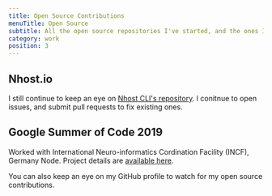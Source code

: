 ```yaml
---
title: Open Source Contributions
menuTitle: Open Source
subtitle: All the open source repositories I've started, and the ones I've contributed to.
category: work
position: 3
---
```


## Nhost.io

I still continue to keep an eye on [Nhost CLI's repository]((https://github.com/nhost/cli)). I conitnue to open issues, and submit pull requests to fix existing ones.

## Google Summer of Code 2019

Worked with International Neuro-informatics Cordination Facility (INCF), Germany Node.
Project details are [available here](https://summerofcode.withgoogle.com/archive/2019/projects/6619076489641984).

<alert type="info">

You can also keep an eye on my GitHub profile to watch for my open source contributions.

</alert>
